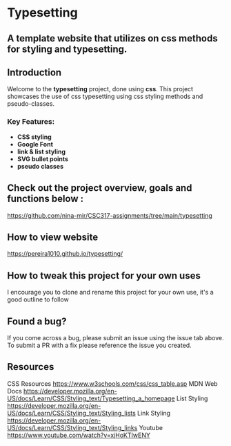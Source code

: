 # Typesetting

## A template website that utilizes on css methods for styling and typesetting. 

## Introduction

Welcome to the **typesetting** project, done using **css**. This project showcases the use of css typesetting using css styling methods and pseudo-classes.

### Key Features:
- **CSS styling**
- **Google Font**
- **link & list styling**
- **SVG bullet points**
- **pseudo classes**

## Check out the project overview, goals and functions below :
https://github.com/nina-mir/CSC317-assignments/tree/main/typesetting

## How to view website
https://pereira1010.github.io/typesetting/

## How to tweak this project for your own uses
I encourage you to clone and rename this project for your own use, it's a good outline to follow

## Found a bug?
If you come across a bug, please submit an issue using the issue tab above. To submit a PR with a fix please reference the issue you created.

## Resources
CSS Resources https://www.w3schools.com/css/css_table.asp
MDN Web Docs https://developer.mozilla.org/en-US/docs/Learn/CSS/Styling_text/Typesetting_a_homepage
List Styling https://developer.mozilla.org/en-US/docs/Learn/CSS/Styling_text/Styling_lists
Link Styling https://developer.mozilla.org/en-US/docs/Learn/CSS/Styling_text/Styling_links
Youtube https://www.youtube.com/watch?v=xjHoKTIwENY


